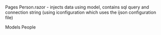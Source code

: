 Pages
Person.razor - injects data using model, contains sql query and connection string (using iconfiguration which uses the ijson configuration file)

Models
People
